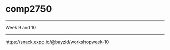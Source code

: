 # comp2750
______________________________________________

Week 9 and 10
______________________________________________
https://snack.expo.io/@bayzid/workshopweek-10
